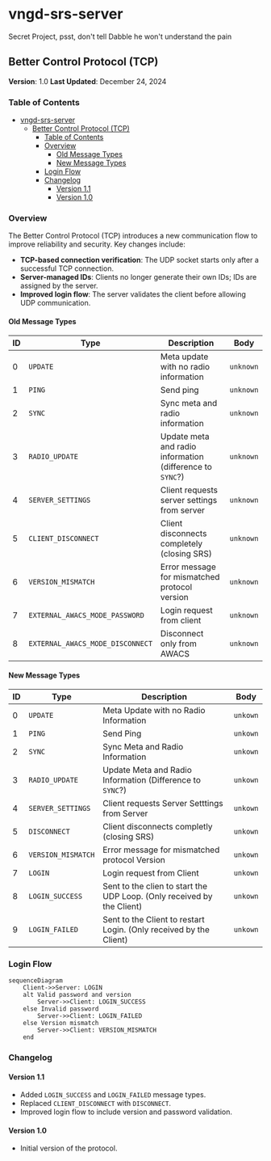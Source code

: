 # vngd-srs-server
Secret Project, psst, don't tell Dabble he won't understand the pain

## Better Control Protocol (TCP)
**Version**: 1.0
**Last Updated**: December 24, 2024

### Table of Contents
- [vngd-srs-server](#vngd-srs-server)
  - [Better Control Protocol (TCP)](#better-control-protocol-tcp)
    - [Table of Contents](#table-of-contents)
    - [Overview](#overview)
      - [Old Message Types](#old-message-types)
      - [New Message Types](#new-message-types)
    - [Login Flow](#login-flow)
    - [Changelog](#changelog)
      - [Version 1.1](#version-11)
      - [Version 1.0](#version-10)

### Overview

The Better Control Protocol (TCP) introduces a new communication flow to improve reliability and security. Key changes include:

- **TCP-based connection verification**: The UDP socket starts only after a successful TCP connection.
- **Server-managed IDs**: Clients no longer generate their own IDs; IDs are assigned by the server.
- **Improved login flow**: The server validates the client before allowing UDP communication.

#### Old Message Types

| ID  | Type                             | Description                                               | Body      |
| --- | -------------------------------- | --------------------------------------------------------- | --------- |
| 0   | `UPDATE`                         | Meta update with no radio information                     | `unknown` |
| 1   | `PING`                           | Send ping                                                 | `unknown` |
| 2   | `SYNC`                           | Sync meta and radio information                           | `unknown` |
| 3   | `RADIO_UPDATE`                   | Update meta and radio information (difference to `SYNC`?) | `unknown` |
| 4   | `SERVER_SETTINGS`                | Client requests server settings from server               | `unknown` |
| 5   | `CLIENT_DISCONNECT`              | Client disconnects completely (closing SRS)               | `unknown` |
| 6   | `VERSION_MISMATCH`               | Error message for mismatched protocol version             | `unknown` |
| 7   | `EXTERNAL_AWACS_MODE_PASSWORD`   | Login request from client                                 | `unknown` |
| 8   | `EXTERNAL_AWACS_MODE_DISCONNECT` | Disconnect only from AWACS                                | `unknown` |

#### New Message Types

| ID  | Type               | Description                                                            | Body     |
| --- | ------------------ | ---------------------------------------------------------------------- | -------- |
| 0   | `UPDATE`           | Meta Update with no Radio Information                                  | `unkown` |
| 1   | `PING`             | Send Ping                                                              | `unkown` |
| 2   | `SYNC`             | Sync Meta and Radio Information                                        | `unkown` |
| 3   | `RADIO_UPDATE`     | Update Meta and Radio Information (Difference to `SYNC`?)              | `unkown` |
| 4   | `SERVER_SETTINGS`  | Client requests Server Setttings from Server                           | `unkown` |
| 5   | `DISCONNECT`       | Client disconnects completly (closing SRS)                             | `unkown` |
| 6   | `VERSION_MISMATCH` | Error message for mismatched protocol Version                          | `unkown` |
| 7   | `LOGIN`            | Login request from Client                                              | `unkown` |
| 8   | `LOGIN_SUCCESS`    | Sent to the clien to start the UDP Loop. (Only received by the Client) | `unkown` |
| 9   | `LOGIN_FAILED`     | Sent to the Client to restart Login. (Only received by the Client)     | `unkown` |

### Login Flow

```mermaid
sequenceDiagram
    Client->>Server: LOGIN
    alt Valid password and version
        Server->>Client: LOGIN_SUCCESS
    else Invalid password
        Server->>Client: LOGIN_FAILED
    else Version mismatch
        Server->>Client: VERSION_MISMATCH
    end
```

### Changelog

#### Version 1.1
- Added `LOGIN_SUCCESS` and `LOGIN_FAILED` message types.
- Replaced `CLIENT_DISCONNECT` with `DISCONNECT`.
- Improved login flow to include version and password validation.

#### Version 1.0
- Initial version of the protocol.